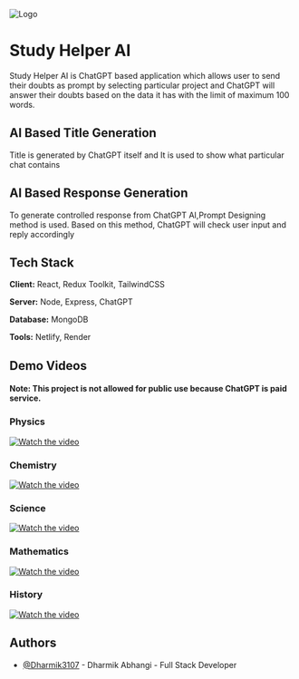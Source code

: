 ![Logo](https://user-images.githubusercontent.com/49364985/236114888-a973d06d-df67-47c6-8266-a7ac1b586ce3.png)

# Study Helper AI

Study Helper AI is ChatGPT based application which allows user to send their doubts as prompt by selecting particular project and ChatGPT will answer their doubts based on the data it has with the limit of maximum 100 words.

## AI Based Title Generation

Title is generated by ChatGPT itself and It is used to show what particular chat contains

## AI Based Response Generation

To generate controlled response from ChatGPT AI,Prompt Designing method is used. Based on this method, ChatGPT will check user input and reply accordingly

## Tech Stack

**Client:** React, Redux Toolkit, TailwindCSS

**Server:** Node, Express, ChatGPT

**Database:** MongoDB

**Tools:** Netlify, Render

## Demo Videos

#### Note: This project is not allowed for public use because ChatGPT is paid service.

### Physics

[![Watch the video](https://img.youtube.com/vi/h1hI_4NDI3Q/maxresdefault.jpg)](https://youtu.be/uJo16_eSdUY)

### Chemistry

[![Watch the video](https://img.youtube.com/vi/2LbVOQYoRas/maxresdefault.jpg)](https://youtu.be/2LbVOQYoRas)

### Science

[![Watch the video](https://img.youtube.com/vi/h1hI_4NDI3Q/maxresdefault.jpg)](https://youtu.be/h1hI_4NDI3Q)

### Mathematics

[![Watch the video](https://img.youtube.com/vi/Qi_pIzrslN0/maxresdefault.jpg)](https://youtu.be/Qi_pIzrslN0)

### History

[![Watch the video](https://img.youtube.com/vi/8z-dzYsTi7k/maxresdefault.jpg)](https://youtu.be/8z-dzYsTi7k)

## Authors

-   [@Dharmik3107](https://github.com/Dharmik3107) - Dharmik Abhangi - Full Stack Developer
